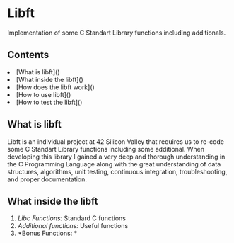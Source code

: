**Libft**
======================== 
Implementation of some C Standart Library functions including additionals.

**Contents**
-----------------------
<li> [What is libft]()
<li> [What inside the libft]()
<li> [How does the libft work]()
<li> [How to use libft]()
<li> [How to test the libft]()


**What is libft**
-----------------------
Libft is an individual project at 42 Silicon Valley that requires us to re-code some C Standart Library functions including some additional. When developing this library I gained a very deep and thorough understanding in the C  Programming Language along with the great understanding of data structures, algorithms, unit testing, continuous integration, troubleshooting, and proper documentation.

**What inside the libft**
-----------------------------
1. *Libc Functions:* Standard C functions
2. *Additional functions:* Useful functions
3. *Bonus Functions: *

